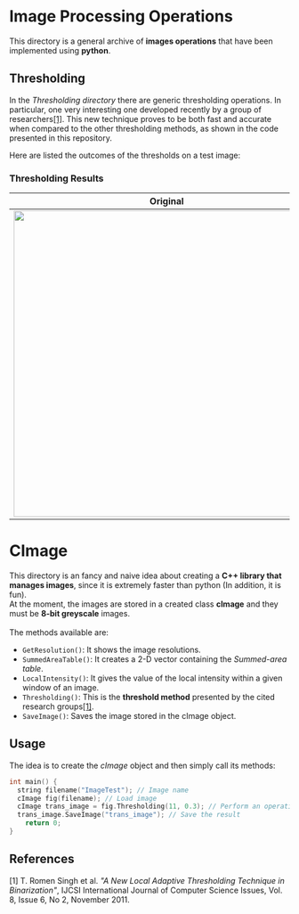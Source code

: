 # Image Processing Operations

This directory is a general archive of **images operations** that have been implemented using **python**.

Thresholding
------------
In the *Thresholding directory* there are generic thresholding operations. In particular, one very interesting one developed recently by a group of researchers[[1]](#1). This new technique proves to be both fast and accurate when compared to the other thresholding methods, as shown in the code presented in this repository.

Here are listed the outcomes of the thresholds on a test image:
### Thresholding Results
| Original | Global | Bersen | Niblack | Sauvola | New Technique |
| :---: |  :----:  | :---: | :---: | :---: | :---: |
| <img src="https://user-images.githubusercontent.com/79590448/144745064-53ec29ba-a53b-4b7c-9f43-1c39dac82f57.png" width="550">      | <img src="https://user-images.githubusercontent.com/79590448/144745077-b5e1fcf9-7773-448c-b4e1-ed5b10e32643.png" width="550">       | <img src="https://user-images.githubusercontent.com/79590448/144745087-c91a48e5-6d6f-45c8-af0e-e19cc61bdbe2.png" width="550">   | <img src="https://user-images.githubusercontent.com/79590448/144745100-23737164-b91e-455b-ad0c-4dd905185504.png" width="550"> | <img src="https://user-images.githubusercontent.com/79590448/144745130-4560620e-457f-430b-a8aa-33ae268483e7.png" width="550"> | <img src="https://user-images.githubusercontent.com/79590448/144745145-e11fe111-2e2a-4f39-a6bf-b61c3bdc48a0.png" width="550"> |

# CImage
This directory is an fancy and naive idea about creating a  **C++ library that manages images**, since it is extremely faster than python (In addition, it is fun). <br />
At the moment, the images are stored in a created class **cImage** and they must be **8-bit greyscale** images. <br /><br />
The methods available are:
- ```GetResolution()```: It shows the image resolutions.
- ```SummedAreaTable()```: It creates a 2-D vector containing the *Summed-area table*.
- ```LocalIntensity()```: It gives the value of the local intensity within a given window of an image.
- ```Thresholding()```: This is the **threshold method** presented by the cited research groups[[1]](#1).
-  ```SaveImage()```: Saves the image stored in the cImage object.

Usage
-----
The idea is to create the *cImage* object and then simply call its methods:
```c++
int main() {
  string filename("ImageTest"); // Image name
  cImage fig(filename); // Load image
  cImage trans_image = fig.Thresholding(11, 0.3); // Perform an operation
  trans_image.SaveImage("trans_image"); // Save the result
	return 0;
}
```

References
----------
<a id="1">[1]</a> 
T. Romen Singh et al. *"A New Local Adaptive Thresholding Technique in Binarization"*, IJCSI International Journal of Computer Science Issues, Vol. 8, Issue 6, No 2, November 2011.

